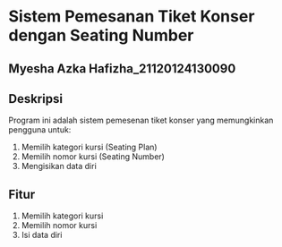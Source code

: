 # Sistem Pemesanan Tiket Konser dengan Seating Number 

## Myesha Azka Hafizha_21120124130090

## Deskripsi 
Program ini adalah sistem pemesenan tiket konser yang memungkinkan pengguna untuk:
1. Memilih kategori kursi (Seating Plan)
2. Memilih nomor kursi (Seating Number)
3. Mengisikan data diri

## Fitur
1. Memilih kategori kursi
2. Memilih nomor kursi
3. Isi data diri
